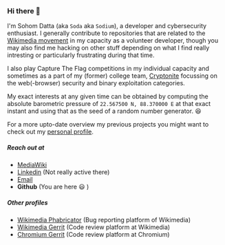 ### Hi there 👋

I'm Sohom Datta (aka `Soda` aka `Sodium`), a developer and cybersecurity enthusiast. I generally contribute to repositories that are related to the [Wikimedia movement](https://en.wikipedia.org/wiki/Wikimedia) in my capacity as a volunteer developer, though you may also find me hacking on other stuff depending on what I find really intresting or particularly frustrating during that time.

I also play Capture The Flag competitions in my individual capacity and sometimes as a part of my (former) college team, [Cryptonite](https://github.com/Cryptonite-MIT) focussing on the web(-browser) security and binary exploitation categories.

My exact interests at any given time can be obtained by computing the absolute barometric pressure of `22.567500 N, 88.370000 E` at that exact instant and using that as the seed of a random number generator. :laughing:

For a more upto-date overview my previous projects you might want to check out my [personal profile](https://sohomdatta1.github.io).

##### Reach out at
- [MediaWiki](https://mediawiki.org/wiki/User:Sohom_Datta)
- [Linkedin](https://www.linkedin.com/in/sohom-datta-c29ob20k/) (Not really active there)
- [Email](mailto:sohomdatta1+web@gmail.com)
- **Github** (You are here :smiley: )

##### Other profiles
- [Wikimedia Phabricator](https://phabricator.wikimedia.org/p/Soda/) (Bug reporting platform of Wikimedia)
- [Wikimedia Gerrit](https://gerrit.wikimedia.org/r/q/owner:sohom.datta%2540learner.manipal.edu) (Code review platform at Wikimedia)
- [Chromium Gerrit](https://chromium-review.googlesource.com/q/owner:dattasohom1%2540gmail.com) (Code review platform at Chromium)

